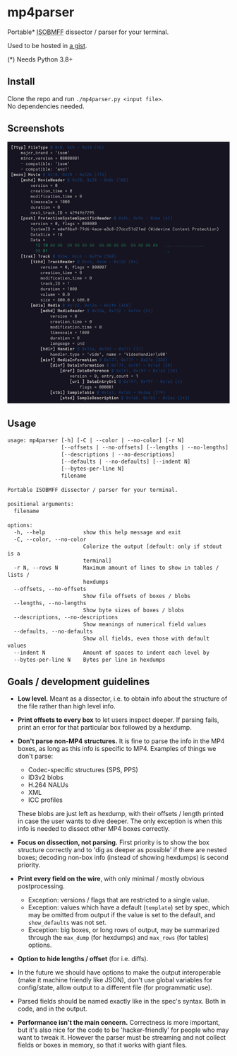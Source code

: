 # mp4parser

Portable* <abbr title="ISO Base Media File Format">ISOBMFF</abbr> dissector / parser for your terminal.

Used to be hosted in [a gist](https://gist.github.com/mildsunrise/ffd74730504e4dc44f47fc7528e7bf59).

(*) Needs Python 3.8+


## Install

Clone the repo and run `./mp4parser.py <input file>`. <br>
No dependencies needed.


## Screenshots

![Screenshot 1](assets/screenshot-1.png)


## Usage

<!-- BEGIN USAGE -->
```
usage: mp4parser [-h] [-C | --color | --no-color] [-r N]
                 [--offsets | --no-offsets] [--lengths | --no-lengths]
                 [--descriptions | --no-descriptions]
                 [--defaults | --no-defaults] [--indent N]
                 [--bytes-per-line N]
                 filename

Portable ISOBMFF dissector / parser for your terminal.

positional arguments:
  filename

options:
  -h, --help            show this help message and exit
  -C, --color, --no-color
                        Colorize the output [default: only if stdout is a
                        terminal]
  -r N, --rows N        Maximum amount of lines to show in tables / lists /
                        hexdumps
  --offsets, --no-offsets
                        Show file offsets of boxes / blobs
  --lengths, --no-lengths
                        Show byte sizes of boxes / blobs
  --descriptions, --no-descriptions
                        Show meanings of numerical field values
  --defaults, --no-defaults
                        Show all fields, even those with default values
  --indent N            Amount of spaces to indent each level by
  --bytes-per-line N    Bytes per line in hexdumps
```
<!-- END USAGE -->


## Goals / development guidelines

  - **Low level.** Meant as a dissector, i.e. to obtain info about the structure of the file rather than high level info.

  - **Print offsets to every box** to let users inspect deeper. If parsing fails, print an error for that particular box followed by a hexdump.

  - **Don't parse non-MP4 structures.** It is fine to parse the info in the MP4 boxes, as long as this info is specific to MP4. Examples of things we don't parse:
     - Codec-specific structures (SPS, PPS)
     - ID3v2 blobs
     - H.264 NALUs
     - XML
     - ICC profiles

    These blobs are just left as hexdump, with their offsets / length printed in case the user wants to dive deeper.
    The only exception is when this info is needed to dissect other MP4 boxes correctly.

  - **Focus on dissection, not parsing.** First priority is to show the box structure correctly
    and to 'dig as deeper as possible' if there are nested boxes; decoding non-box info
    (instead of showing hexdumps) is second priority.

  - **Print every field on the wire**, with only minimal / mostly obvious postprocessing.
    - Exception: versions / flags that are restricted to a single value.
    - Exception: values which have a default (`template`) set by spec, which may be omitted from output if the value is set to the default, and `show_defaults` was not set.
    - Exception: big boxes, or long rows of output, may be summarized through the
    `max_dump` (for hexdumps) and `max_rows` (for tables) options.

  - **Option to hide lengths / offset** (for i.e. diffs).

  - In the future we should have options to make the output interoperable (make it machine friendly like JSON), don't use global variables for config/state, allow output to a different file (for programmatic use).

  - Parsed fields should be named exactly like in the spec's syntax.
    Both in code, and in the output.

  - **Performance isn't the main concern.** Correctness is more important, but it's also nice for the code to be 'hacker-friendly' for people who may want to tweak it. However the parser must be streaming and not collect fields or boxes in memory, so that it works with giant files.
